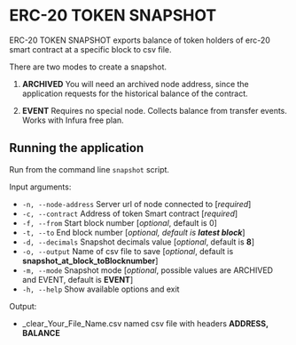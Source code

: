 # ERC-20 TOKEN SNAPSHOT

ERC-20 TOKEN SNAPSHOT exports balance of token holders of erc-20 smart contract at a specific block to csv file.

There are two modes to create a snapshot.
1. **ARCHIVED** You will need an archived node address,
 since the application requests for the historical balance of the contract.
 
2. **EVENT** Requires no special node. Collects balance from transfer events.
 Works with Infura free plan.

## Running the application
Run from the command line `snapshot` script.

Input arguments:
* `-n, --node-address`      Server url of node connected to [_required_]
* `-c, --contract`          Address of token Smart contract [_required_]
* `-f, --from`              Start block number [_optional_, default is 0]
* `-t, --to`                End block number [_optional, default is **latest block**_]
* `-d, --decimals`          Snapshot decimals value [_optional_, default is **8**]
* `-o, --output`            Name of csv file to save [_optional_, default is **snapshot_at_block_toBlocknumber**]
* `-m, --mode`              Snapshot mode [_optional_, possible values are ARCHIVED and EVENT, default is **EVENT**]
* `-h, --help`              Show available options and exit

Output:
* _clear_Your_File_Name.csv named csv file with headers **ADDRESS, BALANCE**
